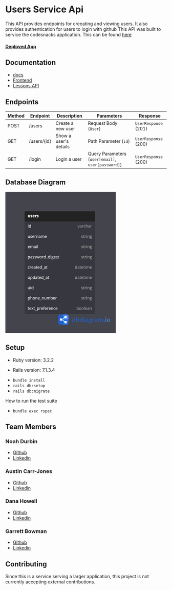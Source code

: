 # Users Service Api

This API provides endpoints for creeating and viewing users. It also provides authentication for users to login with github
This API was built to service the codesnacks application. This can be found [here](https://github.com/CodingOnTheJohn/consultancyFE) 

#### [Deployed App](https://consultancy-fe-7544dba9595c.herokuapp.com/)

## Documentation

-  [docs](https://bump.sh/codesnacks/hub/codesnacks/doc/users-api)
-  [Frontend](https://github.com/CodingOnTheJohn/consultancyFE)
-  [Lessons API](https://github.com/CodingOnTheJohn/codinglessonsapi)

## Endpoints

| Method | Endpoint         | Description                    | Parameters                                  | Response                |
|--------|-----------------|--------------------------------|----------------------------------------------|------------------------|
| POST   | /users           | Create a new user             | Request Body (`User`)                        | `UserResponse` (201)    |
| GET    | /users/{id}      | Show a user's details         | Path Parameter (`id`)                        | `UserResponse` (200)    |
| GET    | /login           | Login a user                  | Query Parameters (`user[email]`, `user[password]`) | `UserResponse` (200)    |

## Database Diagram

![diagram](https://github.com/CodingOnTheJohn/codingonthejohnBE/blob/main/Untitled%20from%20dbdiagram.png)

## Setup

* Ruby version: 3.2.2

* Rails version: 7.1.3.4

- `bundle install`
- `rails db:setup`
- `rails db:migrate`

How to run the test suite

- `bundle exec rspec`

## Team Members

### Noah Durbin
  - [Github](https://github.com/noahdurbin)
  - [Linkedin](https://www.linkedin.com/in/noahdurbin/)

### Austin Carr-Jones
  - [Github](https://github.com/austincarrjones)
  - [Linkedin](https://www.linkedin.com/in/austin-carr-jones/)

### Dana Howell
  - [Github](https://github.com/DHowell1150)
  - [Linkedin](https://www.linkedin.com/in/dana-l-howell/)

### Garrett Bowman
  - [Github](https://github.com/GBowman1)
  - [Linkedin](https://www.linkedin.com/in/gbowman3/)

## Contributing

Since this is a service serving a larger application, this project is not currently accepting external contributions.
